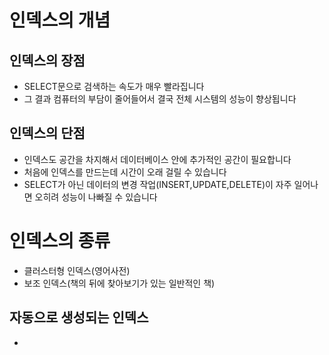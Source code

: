 # 인덱스의 개념

## 인덱스의 장점
* SELECT문으로 검색하는 속도가 매우 빨라집니다
* 그 결과 컴퓨터의 부담이 줄어들어서 결국 전체 시스템의 성능이 향상됩니다

## 인덱스의 단점
* 인덱스도 공간을 차지해서 데이터베이스 안에 추가적인 공간이 필요합니다
* 처음에 인덱스를 만드는데 시간이 오래 걸릴 수 있습니다
* SELECT가 아닌 데이터의 변경 작업(INSERT,UPDATE,DELETE)이 자주 일어나면 오히려 성능이 나빠질 수 있습니다

# 인덱스의 종류
* 클러스터형 인덱스(영어사전)
* 보조 인덱스(책의 뒤에 찾아보기가 있는 일반적인 책)

## 자동으로 생성되는 인덱스
* 
